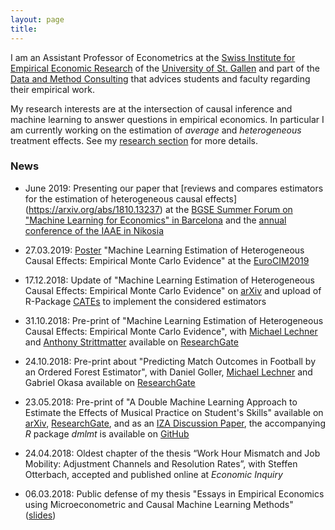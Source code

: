 ```yaml
---
layout: page
title: 
---
```


I am an Assistant Professor of Econometrics at the [Swiss Institute for Empirical Economic Research](https://sew.unisg.ch/en) of the [University of St. Gallen](https://www.unisg.ch/) and part of the [Data and Method Consulting](https://www.unisg.ch/en/forschung/service/data-consulting) that advices students and faculty regarding their empirical work.

My research interests are at the intersection of causal inference and machine learning to answer questions in empirical economics. In particular I am currently working on the estimation of *average* and *heterogeneous* treatment effects. See my [research section](https://mcknaus.github.io/menu/research.html) for more details.


### News
* June 2019: Presenting our paper that [reviews and compares estimators for the estimation of heterogeneous causal effects] (https://arxiv.org/abs/1810.13237) at the [BGSE Summer Forum on "Machine Learning for Economics" in Barcelona](https://www.barcelonagse.eu/summer-forum/workshop-machine-learning-economics) and the [annual conference of the IAAE in Nikosia](http://iaae2019.org/)

* 27.03.2019: [Poster](assets/pdfs/Poster_EuroCIM2019.pdf) "Machine Learning Estimation of Heterogeneous Causal Effects: Empirical Monte Carlo Evidence" at the [EuroCIM2019](https://eurocim2019.bips.eu/home.html)

* 17.12.2018: Update of "Machine Learning Estimation of Heterogeneous Causal Effects: Empirical Monte Carlo Evidence" on [arXiv](https://arxiv.org/abs/1810.13237) and upload of R-Package [CATEs](https://github.com/MCKnaus/CATEs) to implement the considered estimators

* 31.10.2018: Pre-print of "Machine Learning Estimation of Heterogeneous Causal Effects: Empirical Monte Carlo Evidence", with [Michael Lechner](https://www.michael-lechner.eu/) and [Anthony Strittmatter](http://www.anthonystrittmatter.com/home) available on [ResearchGate](https://www.researchgate.net/publication/328630913_Machine_Learning_Estimation_of_Heterogeneous_Causal_Effects_Empirical_Monte_Carlo_Evidence)

* 24.10.2018: Pre-print about "Predicting Match Outcomes in Football by an Ordered Forest Estimator", with Daniel Goller, [Michael Lechner](https://www.michael-lechner.eu/) and Gabriel Okasa available on [ResearchGate](https://www.researchgate.net/publication/328486514_Predicting_Match_Outcomes_in_Football_by_an_Ordered_Forest_Estimator)

* 23.05.2018: Pre-print of "A Double Machine Learning Approach to Estimate the Effects of Musical Practice on Student's Skills" available on [arXiv](https://arxiv.org/abs/1805.10300), [ResearchGate](https://www.researchgate.net/publication/325313819_A_Double_Machine_Learning_Approach_to_Estimate_the_Effects_of_Musical_Practice_on_Student's_Skills), and as an [IZA Discussion Paper](http://legacy.iza.org/en/webcontent/publications/papers/viewAbstract?dp_id=11547), the accompanying *R* package *dmlmt* is available on [GitHub](https://github.com/MCKnaus/dmlmt)

* 24.04.2018: Oldest chapter of the thesis “Work Hour Mismatch and Job Mobility: Adjustment Channels and Resolution Rates”, with Steffen Otterbach, accepted and published online at *Economic Inquiry*

* 06.03.2018: Public defense of my thesis "Essays in Empirical Economics using Microeconometric
and Causal Machine Learning Methods" ([slides](assets/pdfs/PD.pdf))
